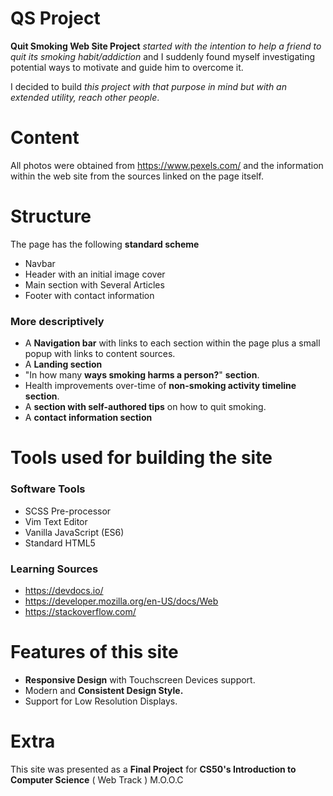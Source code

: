 ﻿# QS Project

**Quit Smoking Web Site Project** _started with the intention to help a friend to quit its smoking habit/addiction_ and I suddenly found myself investigating potential ways to motivate and guide him to overcome it.

I decided to build _this project with that purpose in mind but with an extended utility, reach other people_.

# Content
All photos were obtained from https://www.pexels.com/ 
and the information within the web site from the sources linked on the page itself.

# Structure
The page has the following **standard scheme**
* Navbar
* Header with an initial image cover
* Main section with Several Articles
* Footer with contact information
 
### More descriptively
* A **Navigation bar** with links to each section within the page plus a small popup with links to content sources.
* A **Landing section**
* "In how many **ways smoking harms a person?**" **section**.
* Health improvements over-time of **non-smoking activity timeline section**.
* A **section with self-authored tips** on how to quit smoking.
* A **contact information section**


# Tools used for building the site
### Software Tools
* SCSS Pre-processor
*  Vim Text Editor
* Vanilla JavaScript (ES6)
* Standard HTML5
### Learning Sources
* https://devdocs.io/
*  https://developer.mozilla.org/en-US/docs/Web
* https://stackoverflow.com/

# Features of this site
* **Responsive Design** with Touchscreen Devices support.
* Modern and **Consistent Design Style.**
* Support for Low Resolution Displays.

# Extra
This site was presented as a **Final Project** for **CS50's Introduction to Computer Science** ( Web Track ) M.O.O.C
